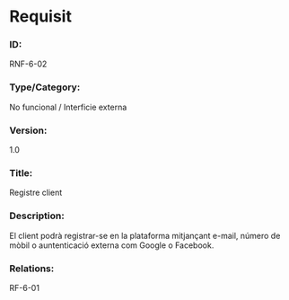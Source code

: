 # Requisit

### ID:
RNF-6-02

### Type/Category:
No funcional / Interficie externa

### Version:
1.0

### Title:
Registre client

### Description:
El client podrà registrar-se en la plataforma mitjançant e-mail, número de mòbil o auntenticació externa com Google o Facebook. 

### Relations:
RF-6-01

